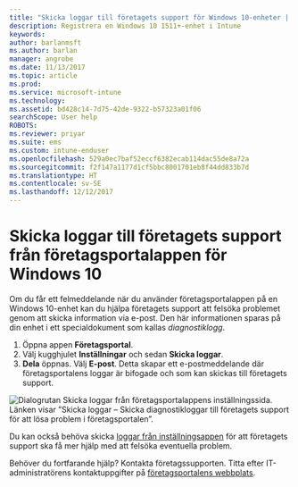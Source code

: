 ```yaml
---
title: "Skicka loggar till företagets support för Windows 10-enheter | Microsoft Docs"
description: Registrera en Windows 10 1511+-enhet i Intune
keywords: 
author: barlanmsft
ms.author: barlan
manager: angrobe
ms.date: 11/13/2017
ms.topic: article
ms.prod: 
ms.service: microsoft-intune
ms.technology: 
ms.assetid: bd428c14-7d75-42de-9322-b57323a01f06
searchScope: User help
ROBOTS: 
ms.reviewer: priyar
ms.suite: ems
ms.custom: intune-enduser
ms.openlocfilehash: 529a0ec7baf52eccf6382ecab114dac55de8a72a
ms.sourcegitcommit: f2f147a1177d1cf5bbc8001701eb8f44dd833b7d
ms.translationtype: HT
ms.contentlocale: sv-SE
ms.lasthandoff: 12/12/2017
---
```

# <a name="send-logs-to-your-company-support-from-the-company-portal-app-for-windows-10"></a>Skicka loggar till företagets support från företagsportalappen för Windows 10

Om du får ett felmeddelande när du använder företagsportalappen på en Windows 10-enhet kan du hjälpa företagets support att felsöka problemet genom att skicka information via e-post. Den här informationen sparas på din enhet i ett specialdokument som kallas _diagnostiklogg_.

1.  Öppna appen **Företagsportal**.
2.  Välj kugghjulet **Inställningar** och sedan **Skicka loggar**.
3.  **Dela** öppnas. Välj **E-post**. Detta skapar ett e-postmeddelande där företagsportalens loggar är bifogade och som kan skickas till företagets support.

  ![Dialogrutan Skicka loggar från företagsportalappens inställningssida. Länken visar ”Skicka loggar – Skicka diagnostikloggar till företagets support för att lösa problem i företagsportalen”.](./media/w10-share-logs-after-1711.png)

Du kan också behöva skicka [loggar från inställningsappen](send-logs-to-your-it-admin-settings-windows.md) för att företagets support ska få mer hjälp med att felsöka eventuella problem.

Behöver du fortfarande hjälp? Kontakta företagssupporten. Titta efter IT-administratörens kontaktuppgifter på [företagsportalens webbplats](https://portal.manage.microsoft.com#HelpDeskDialog).
